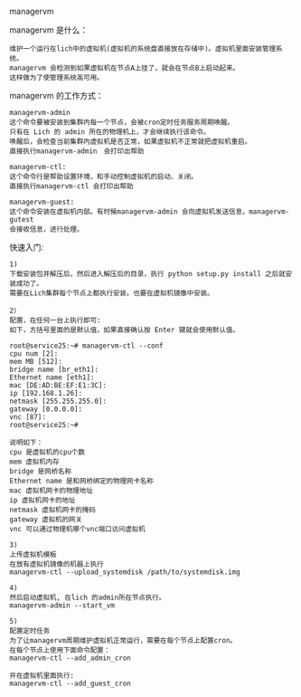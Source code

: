 managervm

managervm 是什么：

    维护一个运行在lich中的虚拟机(虚拟机的系统盘直接放在存储中)。虚拟机里面安装管理系统。
    managervm 会检测到如果虚拟机在节点A上挂了，就会在节点B上启动起来。
    这样做为了使管理系统高可用。

managervm 的工作方式：

    managervm-admin
    这个命令要被安装到集群内每一个节点，会被cron定时任务服务周期唤醒。
    只有在 Lich 的 admin 所在的物理机上，才会继续执行该命令。
    唤醒后，会检查当前集群内虚拟机是否正常，如果虚拟机不正常就把虚拟机重启。
    直接执行managervm-admin　会打印出帮助

    managervm-ctl:
    这个命令行是帮助设置环境，和手动控制虚拟机的启动、关闭。
    直接执行managervm-ctl 会打印出帮助

    managervm-guest:
    这个命令安装在虚拟机内部。有时候managervm-admin 会向虚拟机发送信息，managervm-gutest
    会接收信息，进行处理。


快速入门:
    
    1) 
    下载安装包并解压后，然后进入解压后的目录，执行 python setup.py install 之后就安装成功了。
    需要在Lich集群每个节点上都执行安装。也要在虚拟机镜像中安装。

    2）
    配置，在任何一台上执行即可:
    如下，方括号里面的是默认值，如果直接确认按 Enter 键就会使用默认值。

    root@service25:~# managervm-ctl --conf
    cpu num [2]:
    mem MB [512]:
    bridge name [br_eth1]:
    Ethernet name [eth1]:
    mac [DE:AD:BE:EF:E1:3C]:
    ip [192.168.1.26]:
    netmask [255.255.255.0]:
    gateway [0.0.0.0]:
    vnc [87]:
    root@service25:~# 

    说明如下：
    cpu 是虚拟机的cpu个数
    mem 虚拟机内存
    bridge 是网桥名称
    Ethernet name 是和网桥绑定的物理网卡名称
    mac 虚拟机网卡的物理地址
    ip 虚拟机网卡的地址
    netmask 虚拟机网卡的掩码
    gateway 虚拟机的网关
    vnc 可以通过物理机哪个vnc端口访问虚拟机

    3)
    上传虚拟机模板
    在放有虚拟机镜像的机器上执行
    managervm-ctl --upload_systemdisk /path/to/systemdisk.img

    4)
    然后启动虚拟机, 在lich 的admin所在节点执行。
    managervm-admin --start_vm

    5)
    配置定时任务
    为了让managervm周期维护虚拟机正常运行，需要在每个节点上配置cron。
    在每个节点上使用下面命令配置：
    managervm-ctl --add_admin_cron

    并在虚拟机里面执行: 
    managervm-ctl --add_guest_cron
